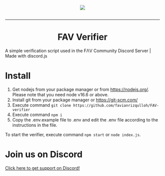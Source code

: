 <div align="center">
    <img src="https://i.imgur.com/gZzDydY.gif"><br><br>
    
---

# FAV Verifier
</div>
A simple verification script used in the FΛV Community Discord Server | Made with discord.js

# Install
1. Get nodejs from your package manager or from https://nodejs.org/. Please note that you need node v16.6 or above.
2. Install git from your package manager or https://git-scm.com/
3. Execute command `git clone https://github.com/favianrizqulloh/FAV-verifier`
4. Execute command `npm i`
5. Copy the .env.example file to .env and edit the .env file according to the instructions in the file.

To start the verifier, execute command `npm start` or `node index.js`.

# Join us on Discord
[Click here to get support on Discord!](https://discord.io/favcommunity)
